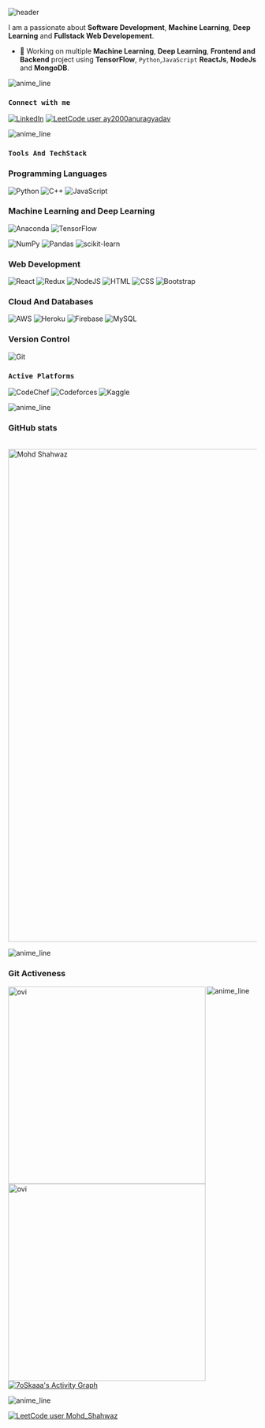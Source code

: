 <!--
### Hi there 👋

**anurag-ay/anurag-ay** is a ✨ _special_ ✨ repository because its `README.md` (this file) appears on your GitHub profile.

Here are some ideas to get you started:

- 🔭 I’m currently working on ...
- 🌱 I’m currently learning ...
- 👯 I’m looking to collaborate on ...
- 🤔 I’m looking for help with ...
- 💬 Ask me about ...
- 📫 How to reach me: ...
- 😄 Pronouns: ...
- ⚡ Fun fact: ...
-->

<!-- markdownlint-disable-next-line MD041 -->

![header](https://capsule-render.vercel.app/api?type=waving&color=auto&text=Mohd%20Shahwaz&fontSize=100&fontColor=golden)

I am a passionate about **Software Development**, **Machine Learning**, **Deep Learning** and **Fullstack Web Developement**.

- 🔭 Working on multiple **Machine Learning**, **Deep Learning**, **Frontend and Backend** project using **TensorFlow**, `Python`,`JavaScript` **ReactJs**, **NodeJs** and **MongoDB**.

<!-- Insert Animated line -->
![anime_line][line_link]

### **`Connect with me`**

[![LinkedIn][linkedin_badge]][linkedin_link]
[![LeetCode user ay2000anuragyadav][leetCode_badge]][leetCode_link]

<!-- [![gmail_badge]][gmail_link]
[gmail_link]:<ay1909069@gmail.com> -->

[gmail_badge]: https://img.shields.io/badge/Gmail-D14836?style=for-the-badge&logo=gmail&logoColor=white "gmail"


<!-- Insert Animated line -->
![anime_line][line_link]

### **`Tools And TechStack`**
### Programming Languages
![Python][python_badge]
![C++][C++_link]
![JavaScript][javascript_badge]

### Machine Learning  and Deep Learning
![Anaconda][Anoconda_link]
![TensorFlow][tensor_flow_link]
<!-- ![Keras][keras_link] -->
![NumPy][numpy_link]
![Pandas][pandas_link]
![scikit-learn][scikit-lenarn_link]

### Web Development

![React][ReactJs_badge]
![Redux][Redux_badge]
![NodeJS][NodeJs_badge]
![HTML][html_badge] 
![CSS][css_img] 
![Bootstrap][bootstrap_badge]

### Cloud And Databases
![AWS][aws_badge] 
![Heroku][heroku_badge]
![Firebase][Firebase_badge]
![MySQL][MySQL_badge]

### Version Control
![Git][git_badge]

### **`Active Platforms`**

![CodeChef][codeChef_link]
![Codeforces][codeforces_link]
![Kaggle][kaggle_link]



<!-- Insert Animated line -->
![anime_line][line_link]


### **GitHub stats**
<!-- trophies -->
<p align="centre">
<a href="https://github.com/ryo-ma/github-profile-trophy"><br>
<img src="https://github-profile-trophy.vercel.app/?username=Shahwaz9305&theme=radical&margin-h=15&margin-w=5&no-bg=false" alt="Mohd Shahwaz" width=1000 /></a>
</p>

<!-- Insert Animated line -->
![anime_line][line_link]

<!-- Git Activeness -->
### Git Activeness</h2>

<img align="left" src="https://github-readme-stats.vercel.app/api?username=Shahwaz9305&show_icons=true&locale=en&theme=tokyonight" alt="ovi" width="400" />
<img align="left" src="https://github-readme-streak-stats.herokuapp.com/?user=Shahwaz9305&theme=tokyonight" alt="ovi" width="400" />

<!-- Insert Animated line -->
![anime_line][line_link]

<!-- Git Hub Activity Graph -->
<p><a href="https://github.com/Shahwaz9305"><img alt="7oSkaaa's Activity Graph" src="https://activity-graph.herokuapp.com/graph?username=Shahwaz9305&custom_title=Mohd_Shahwaz's%20Contribution%20Graph&theme=react-dark" /></a></p> 


<!-- Insert Animated line -->
![anime_line][line_link]


<!-- ___________________________Links and References_______________________________ -->

<!-- link references -->
[linkedin_link]: https://www.linkedin.com/in/mohd-shahwaz-441384213/ "LinkedIn"
[leetCode_link]: https://leetcode.com/Mohd_Shahwaz/ "leetCode"


<!-- line reference -->
[anime_line]:https://www.youtube.com/watch?v=dQw4w9WgXcQ "anime line"

[line_link]:https://user-images.githubusercontent.com/73097560/115834477-dbab4500-a447-11eb-908a-139a6edaec5c.gif "line_link"

<!-- badge references -->

[linkedin_badge]: https://img.shields.io/badge/-LinkedIn-0B66C2?style=for-the-badge&logo=linkedin "LinkedIn"


[leetCode_badge]: https://img.shields.io/badge/dynamic/json?style=for-the-badge&labelColor=black&color=%23ffa116&label=Solved&query=solvedOverTotal&url=https%3A%2F%2Fleetcode-badge.vercel.app%2Fapi%2Fusers%2FayMohd_Shahwaz&logo=leetcode&logoColor=yellow "leetCode"




[python_badge]: https://img.shields.io/badge/-python-yellow?style=for-the-badge&logo=python "Python"

[C++_link]:https://img.shields.io/badge/c++-%2300599C.svg?style=for-the-badge&logo=c%2B%2B&logoColor=white "C++"

[javascript_badge]: https://img.shields.io/badge/-javascript-yellow?style=for-the-badge&logo=javascript "JavaScript"



[Anoconda_link]: https://img.shields.io/badge/Anaconda-%2344A833.svg?style=for-the-badge&logo=anaconda&logoColor=white "ancodanda"

[tensor_flow_link]:https://img.shields.io/badge/TensorFlow-%23FF6F00.svg?style=for-the-badge&logo=TensorFlow&logoColor=white "tesnorflow"

[keras_link]:https://img.shields.io/badge/Keras-%23D00000.svg?style=for-the-badge&logo=Keras&logoColor=white "keras"

[numpy_link]:https://img.shields.io/badge/numpy-%23013243.svg?style=for-the-badge&logo=numpy&logoColor=white "numpy"

[pandas_link]:https://img.shields.io/badge/pandas-%23150458.svg?style=for-the-badge&logo=pandas&logoColor=white "pandas"

[scikit-lenarn_link]:https://img.shields.io/badge/scikit--learn-%23F7931E.svg?style=for-the-badge&logo=scikit-learn&logoColor=white "sckit-learn"



[ReactJs_badge]:https://img.shields.io/badge/react-%2320232a.svg?style=for-the-badge&logo=react&logoColor=%2361DAFB "React"

[Redux_badge]: https://img.shields.io/badge/redux-%23593d88.svg?style=for-the-badge&logo=redux&logoColor=white "Redux"

[NodeJs_badge]: https://img.shields.io/badge/node.js-6DA55F?style=for-the-badge&logo=node.js&logoColor=white "NodeJs"

[html_badge]: https://img.shields.io/badge/-html-orange?style=for-the-badge&logo=html5 "HTML"

[css_img]: https://img.shields.io/badge/-css-blue?style=for-the-badge&logo=css3&logoColor=264DE4 "CSS"

[bootstrap_badge]: https://img.shields.io/badge/-bootstrap-purple?style=for-the-badge&logo=bootstrap "Bootstrap"




[aws_badge]: https://img.shields.io/badge/-amazon-orange?style=for-the-badge&logo=amazon-aws&logoColor=grey "AWS"

[heroku_badge]: https://img.shields.io/badge/-heroku-23593d88?style=for-the-badge&logo=heroku&logoColor=79589F "Heroku"

[Firebase_badge]: https://img.shields.io/badge/Firebase-039BE5?style=for-the-badge&logo=Firebase&logoColor=white "Firebase"

[MySQL_badge]: https://img.shields.io/badge/mysql-%2300f.svg?style=for-the-badge&logo=mysql&logoColor=white "MySQL"




[codeChef_link]:https://img.shields.io/badge/CodeChef-%23964B00.svg?style=for-the-badge&logo=CodeChef&logoColor=white "Codechef"

[codeforces_link]:https://img.shields.io/badge/Codeforces-445f9d?style=for-the-badge&logo=Codeforces&logoColor=white "codeforces"

[kaggle_link]:https://img.shields.io/badge/Kaggle-035a7d?style=for-the-badge&logo=kaggle&logoColor=white "kaggle"



[git_badge]: https://img.shields.io/badge/-git-purple?style=for-the-badge&logo=git "Git"






<!-- Extra -->

[![LeetCode user Mohd_Shahwaz](https://img.shields.io/badge/dynamic/json?style=for-the-badge&labelColor=black&color=%23ffa116&label=Solved&query=solvedOverTotal&url=https%3A%2F%2Fleetcode-badge.vercel.app%2Fapi%2Fusers%2FMohd_Shahwaz&logo=leetcode&logoColor=yellow)](https://leetcode.com/Mohd_Shahwaz/)


<!-- Card references second Method

[![Anurag's GitHub stats][GitHub_api]][GitHub_link]
[![Top Langs][Lang_card]][top_lang_api]

[GitHub_link]:https://github.com/anuraghazra/github-readme-stats "GitHub"
[GitHub_api]: https://github-readme-stats.vercel.app/api?username=anurag-ay&show_icons=true&theme=tokyonight "Anurag's GitHub Api"

[Lang_card]: https://github-readme-stats.vercel.app/api/top-langs/?username=anurag-ay&layout=compact&theme=tokyonight "Lang Card"
[top_lang_api]: https://github.com/anuraghazra/github-readme-stats "lang API" -->


<!-- Add favorite repo
<a href="https://github.com/anuraghazra/github-readme-stats">
  <img align="right" src="https://github-readme-stats.vercel.app/api/pin/?username=anuraghazra&repo=github-readme-stats" />
</a>
<a href="https://github.com/anuraghazra/convoychat">
  <img align="left" src="https://github-readme-stats.vercel.app/api/pin/?username=anuraghazra&repo=convoychat" />
</a> -->
